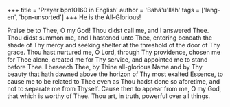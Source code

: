 +++
title = 'Prayer bpn10160 in English'
author = 'Bahá'u'lláh'
tags = ['lang-en', 'bpn-unsorted']
+++
He is the All-Glorious! 
 
Praise be to Thee, O my God!  Thou didst call me, and I answered Thee.  Thou didst summon me, and I hastened unto Thee, entering beneath the shade of Thy mercy and seeking shelter at the threshold of the door of Thy grace.  Thou hast nurtured me, O Lord, through Thy providence, chosen me for Thee alone, created me for Thy service, and appointed me to stand before Thee.  I beseech Thee, by Thine all-glorious Name and by Thy beauty that hath dawned above the horizon of Thy most exalted Essence, to cause me to be related to Thee even as Thou hadst done so aforetime, and not to separate me from Thyself.  Cause then to appear from me, O my God, that which is worthy of Thee.  Thou art, in truth, powerful over all things.
